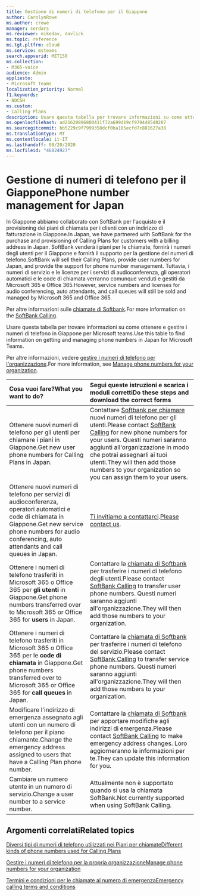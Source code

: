 ```yaml
---
title: Gestione di numeri di telefono per il Giappone
author: CarolynRowe
ms.author: crowe
manager: serdars
ms.reviewer: mikedav, davlick
ms.topic: reference
ms.tgt.pltfrm: cloud
ms.service: msteams
search.appverid: MET150
ms.collection:
- M365-voice
audience: Admin
appliesto:
- Microsoft Teams
localization_priority: Normal
f1.keywords:
- NOCSH
ms.custom:
- Calling Plans
description: Usare questa tabella per trovare informazioni su come ottenere e gestire i numeri di telefono in Giappone per Microsoft teams.
ms.openlocfilehash: ad21620896800411f72a699d19cf9704485d0207
ms.sourcegitcommit: bb5229c9f7999358dcf0ba185ecfd7c881627a38
ms.translationtype: MT
ms.contentlocale: it-IT
ms.lasthandoff: 08/20/2020
ms.locfileid: "46824927"
---
```

# <a name="phone-number-management-for-japan"></a><span data-ttu-id="54253-103">Gestione di numeri di telefono per il Giappone</span><span class="sxs-lookup"><span data-stu-id="54253-103">Phone number management for Japan</span></span>

<span data-ttu-id="54253-104">In Giappone abbiamo collaborato con SoftBank per l'acquisto e il provisioning dei piani di chiamata per i clienti con un indirizzo di fatturazione in Giappone.</span><span class="sxs-lookup"><span data-stu-id="54253-104">In Japan, we have partnered with SoftBank for the purchase and provisioning of Calling Plans for customers with a billing address in Japan.</span></span> <span data-ttu-id="54253-105">SoftBank venderà i piani per le chiamate, fornirà i numeri degli utenti per il Giappone e fornirà il supporto per la gestione dei numeri di telefono.</span><span class="sxs-lookup"><span data-stu-id="54253-105">SoftBank will sell their Calling Plans, provide user numbers for Japan, and provide the support for phone number management.</span></span> <span data-ttu-id="54253-106">Tuttavia, i numeri di servizio e le licenze per i servizi di audioconferenza, gli operatori automatici e le code di chiamata verranno comunque venduti e gestiti da Microsoft 365 e Office 365.</span><span class="sxs-lookup"><span data-stu-id="54253-106">However, service numbers and licenses for audio conferencing, auto attendants, and call queues will still be sold and managed by Microsoft 365 and Office 365.</span></span>

<span data-ttu-id="54253-107">Per altre informazioni sulle [chiamate di Softbank](https://aka.ms/SoftBankVoicePlan).</span><span class="sxs-lookup"><span data-stu-id="54253-107">For more information on the [SoftBank Calling](https://aka.ms/SoftBankVoicePlan).</span></span>

<span data-ttu-id="54253-108">Usare questa tabella per trovare informazioni su come ottenere e gestire i numeri di telefono in Giappone per Microsoft teams.</span><span class="sxs-lookup"><span data-stu-id="54253-108">Use this table to find information on getting and managing phone numbers in Japan for Microsoft Teams.</span></span>

<span data-ttu-id="54253-109">Per altre informazioni, vedere  [gestire i numeri di telefono per l'organizzazione](manage-phone-numbers-for-your-organization.md).</span><span class="sxs-lookup"><span data-stu-id="54253-109">For more information, see  [Manage phone numbers for your organization](manage-phone-numbers-for-your-organization.md).</span></span>
  
|<span data-ttu-id="54253-110">**Cosa vuoi fare?**</span><span class="sxs-lookup"><span data-stu-id="54253-110">**What you want to do?**</span></span>|<span data-ttu-id="54253-111">**Segui queste istruzioni e scarica i moduli corretti**</span><span class="sxs-lookup"><span data-stu-id="54253-111">**Do these steps and download the correct forms**</span></span>|
|:-----|:-----|
|<span data-ttu-id="54253-112">Ottenere nuovi numeri di telefono per gli utenti per chiamare i piani in Giappone.</span><span class="sxs-lookup"><span data-stu-id="54253-112">Get new user phone numbers for Calling Plans in Japan.</span></span>|<span data-ttu-id="54253-113">Contattare [Softbank per chiamare](https://aka.ms/SoftBankVoicePlan) nuovi numeri di telefono per gli utenti.</span><span class="sxs-lookup"><span data-stu-id="54253-113">Please contact [SoftBank Calling](https://aka.ms/SoftBankVoicePlan) for new phone numbers for your users.</span></span> <span data-ttu-id="54253-114">Questi numeri saranno aggiunti all'organizzazione in modo che potrai assegnarli ai tuoi utenti.</span><span class="sxs-lookup"><span data-stu-id="54253-114">They will then add those numbers to your organization so you can assign them to your users.</span></span> <br/>
|<span data-ttu-id="54253-115">Ottenere nuovi numeri di telefono per servizi di audioconferenza, operatori automatici e code di chiamata in Giappone.</span><span class="sxs-lookup"><span data-stu-id="54253-115">Get new service phone numbers for audio conferencing, auto attendants and call queues in Japan.</span></span>|<span data-ttu-id="54253-116">[Ti invitiamo a contattarci](mailto:ptnapac@microsoft.com).</span><span class="sxs-lookup"><span data-stu-id="54253-116">[Please contact us](mailto:ptnapac@microsoft.com).</span></span>|
|<span data-ttu-id="54253-117">Ottenere i numeri di telefono trasferiti in Microsoft 365 o Office 365 per **gli utenti** in Giappone.</span><span class="sxs-lookup"><span data-stu-id="54253-117">Get phone numbers transferred over to Microsoft 365 or Office 365 for **users** in Japan.</span></span>|<span data-ttu-id="54253-118">Contattare la [chiamata di Softbank](https://aka.ms/SoftBankVoicePlan) per trasferire i numeri di telefono degli utenti.</span><span class="sxs-lookup"><span data-stu-id="54253-118">Please contact [SoftBank Calling](https://aka.ms/SoftBankVoicePlan) to transfer user phone numbers.</span></span> <span data-ttu-id="54253-119">Questi numeri saranno aggiunti all'organizzazione.</span><span class="sxs-lookup"><span data-stu-id="54253-119">They will then add those numbers to your organization.</span></span>  <br/> |
|<span data-ttu-id="54253-120">Ottenere i numeri di telefono trasferiti in Microsoft 365 o Office 365 per le **code di chiamata** in Giappone.</span><span class="sxs-lookup"><span data-stu-id="54253-120">Get phone numbers transferred over to Microsoft 365 or Office 365 for **call queues** in Japan.</span></span>|<span data-ttu-id="54253-121">Contattare la [chiamata di Softbank](https://aka.ms/SoftBankVoicePlan) per trasferire i numeri di telefono del servizio.</span><span class="sxs-lookup"><span data-stu-id="54253-121">Please contact [SoftBank Calling](https://aka.ms/SoftBankVoicePlan) to transfer service phone numbers.</span></span> <span data-ttu-id="54253-122">Questi numeri saranno aggiunti all'organizzazione.</span><span class="sxs-lookup"><span data-stu-id="54253-122">They will then add those numbers to your organization.</span></span>|
|<span data-ttu-id="54253-123">Modificare l'indirizzo di emergenza assegnato agli utenti con un numero di telefono per il piano chiamante.</span><span class="sxs-lookup"><span data-stu-id="54253-123">Change the emergency address assigned to users that have a Calling Plan phone number.</span></span>|<span data-ttu-id="54253-124">Contattare la [chiamata di Softbank](https://aka.ms/SoftBankVoicePlan) per apportare modifiche agli indirizzi di emergenza.</span><span class="sxs-lookup"><span data-stu-id="54253-124">Please contact [SoftBank Calling](https://aka.ms/SoftBankVoicePlan) to make emergency address changes.</span></span> <span data-ttu-id="54253-125">Loro aggiorneranno le informazioni per te.</span><span class="sxs-lookup"><span data-stu-id="54253-125">They can update this information for you.</span></span>|
|<span data-ttu-id="54253-126">Cambiare un numero utente in un numero di servizio.</span><span class="sxs-lookup"><span data-stu-id="54253-126">Change a user number to a service number.</span></span> |<span data-ttu-id="54253-127">Attualmente non è supportato quando si usa la chiamata SoftBank.</span><span class="sxs-lookup"><span data-stu-id="54253-127">Not currently supported when using SoftBank Calling.</span></span>

## <a name="related-topics"></a><span data-ttu-id="54253-128">Argomenti correlati</span><span class="sxs-lookup"><span data-stu-id="54253-128">Related topics</span></span>

[<span data-ttu-id="54253-129">Diversi tipi di numeri di telefono utilizzati nei Piani per chiamate</span><span class="sxs-lookup"><span data-stu-id="54253-129">Different kinds of phone numbers used for Calling Plans</span></span>](../different-kinds-of-phone-numbers-used-for-calling-plans.md)

[<span data-ttu-id="54253-130">Gestire i numeri di telefono per la propria organizzazione</span><span class="sxs-lookup"><span data-stu-id="54253-130">Manage phone numbers for your organization</span></span>](manage-phone-numbers-for-your-organization.md)

[<span data-ttu-id="54253-131">Termini e condizioni per le chiamate al numero di emergenza</span><span class="sxs-lookup"><span data-stu-id="54253-131">Emergency calling terms and conditions</span></span>](../emergency-calling-terms-and-conditions.md)
